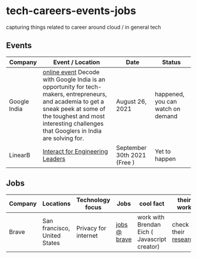 # tech-careers-events-jobs
capturing things related to career around cloud / in general tech


## Events

| Company         | Event / Location                                             | Date                               | Status      |
| --------------- | ------------------------------------------------------------ | ---------------------------------- |------------|
| Google India    | [online event](https://careersonair.withgoogle.com/events/decode-with-google-21) Decode with Google India is an opportunity for tech-makers, entrepreneurs, and academia to get a sneak peek at some of the toughest and most interesting challenges that Googlers in India are solving for. | August 26, 2021   | happened, you can watch on demand |
|LinearB|[Interact for Engineering Leaders](https://devinterrupted.com/event/interact/?utm_campaign=202109+-+Event+-+DevInterrupted+-+Interact)|September 30th 2021 (Free )|Yet to happen|


## Jobs

| Company         | Locations                                     | Technology focus      | Jobs | cool fact | their work |
| --------------- | ------------------------------------------------------------ | ---------------------------------- |------------|-----------|----|
| Brave | San francisco, United States | Privacy for internet | [jobs @ brave](https://www.linkedin.com/company/brave-software/jobs/) | work with Brendan Eich ( Javascript creator) |  check their [research](https://brave.com/research/) |
